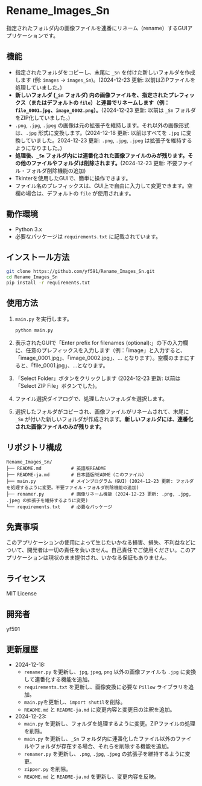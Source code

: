 # Rename_Images_Sn

指定されたフォルダ内の画像ファイルを連番にリネーム（rename）するGUIアプリケーションです。


## 機能

*   指定されたフォルダをコピーし、末尾に `_Sn` を付けた新しいフォルダを作成します (例: `images` → `images_Sn`)。(2024-12-23 更新: 以前はZIPファイルを処理していました。)
*   **新しいフォルダ (`_Sn` フォルダ) 内の画像ファイルを、指定されたプレフィックス（またはデフォルトの `file`）と連番でリネームします（例：`file_0001.jpg`、`image_0002.png`）。**(2024-12-23 更新: 以前は `_Sn` フォルダをZIP化していました。)
*   `.png`, `.jpg`, `.jpeg` の画像は元の拡張子を維持します。それ以外の画像形式は、`.jpg` 形式に変換します。(2024-12-18 更新: 以前はすべてを `.jpg` に変換していました。2024-12-23 更新: `.png`, `.jpg`, `.jpeg` は拡張子を維持するようになりました。)
*   **処理後、`_Sn` フォルダ内には連番化された画像ファイルのみが残ります。その他のファイルやフォルダは削除されます。**(2024-12-23 更新: 不要ファイル・フォルダ削除機能の追加)
*   Tkinterを使用したGUIで、簡単に操作できます。
*   ファイル名のプレフィックスは、GUI上で自由に入力して変更できます。空欄の場合は、デフォルトの `file` が使用されます。


## 動作環境

*   Python 3.x
*   必要なパッケージは `requirements.txt` に記載されています。


## インストール方法

```bash
git clone https://github.com/yf591/Rename_Images_Sn.git
cd Rename_Images_Sn
pip install -r requirements.txt
```


## 使用方法

1. `main.py` を実行します。

    ```bash
    python main.py
    ```

2. 表示されたGUIで「Enter prefix for filenames (optional):」の下の入力欄に、任意のプレフィックスを入力します（例：「image」と入力すると、「image_0001.jpg」、「image_0002.jpg」、... となります）。空欄のままにすると、「file_0001.jpg」、...となります。
3. 「Select Folder」ボタンをクリックします (2024-12-23 更新: 以前は「Select ZIP File」ボタンでした)。
4. ファイル選択ダイアログで、処理したいフォルダを選択します。
5. 選択したフォルダがコピーされ、画像ファイルがリネームされて、末尾に `_Sn` が付いた新しいフォルダが作成されます。**新しいフォルダには、連番化された画像ファイルのみが残ります。**


## リポジトリ構成

```
Rename_Images_Sn/
├── README.md           # 英語版README
├── README-ja.md        # 日本語版README（このファイル）
├── main.py             # メインプログラム（GUI）(2024-12-23 更新: フォルダを処理するように変更。不要ファイル・フォルダ削除機能の追加)
├── renamer.py          # 画像リネーム機能 (2024-12-23 更新: .png, .jpg, .jpeg の拡張子を維持するように変更)
└── requirements.txt    # 必要なパッケージ
```


## 免責事項

このアプリケーションの使用によって生じたいかなる損害、損失、不利益などについて、開発者は一切の責任を負いません。自己責任でご使用ください。このアプリケーションは現状のまま提供され、いかなる保証もありません。


## ライセンス

MIT License


## 開発者

yf591


## 更新履歴

* 2024-12-18:
    *   `renamer.py` を更新し、`jpg`, `jpeg`, `png` 以外の画像ファイルも `.jpg` に変換して連番化する機能を追加。
    *   `requirements.txt` を更新し、画像変換に必要な `Pillow` ライブラリを追加。
    *   `main.py`を更新し、`import shutil`を削除。
    *   `README.md` と `README-ja.md` に変更内容と変更日の注釈を追加。
* 2024-12-23:
    *   `main.py` を更新し、フォルダを処理するように変更。ZIPファイルの処理を削除。
    *   `main.py` を更新し、`_Sn` フォルダ内に連番化したファイル以外のファイルやフォルダが存在する場合、それらを削除する機能を追加。
    *   `renamer.py` を更新し、`.png`, `.jpg`, `.jpeg` の拡張子を維持するように変更。
    *   `zipper.py` を削除。
    *   `README.md` と `README-ja.md` を更新し、変更内容を反映。

